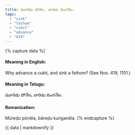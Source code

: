```yaml
---
title: మూరెడు పోనేల, బారెడు కుంగనేల.
tags:
  - "sink"
  - "fathom"
  - "cubit"
  - "advance"
  - "419"
---
```


{% capture data %}
#### Meaning in English:
Why advance a cubit, and sink a fathom?
(See Nos. 419, 1101.)

#### Meaning in Telugu:
మూరెడు పోనేల, బారెడు కుంగనేల.

#### Romanization:
Mūreḍu pōnēla, bāreḍu kuṅganēla.
{% endcapture %}

{{ data | markdownify }}

